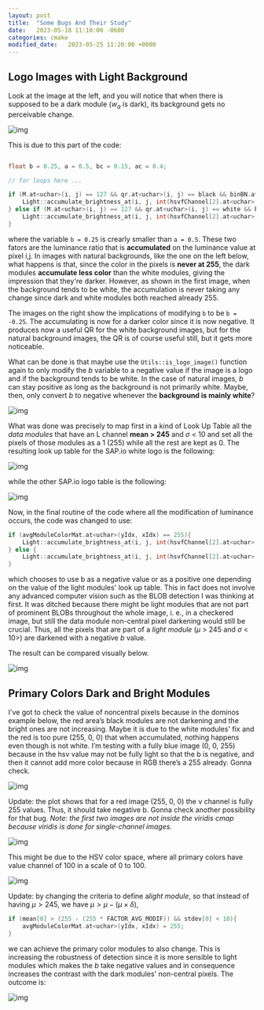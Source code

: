 ```yaml
---
layout: post
title:  "Some Bugs And Their Study"
date:   2023-05-18 11:10:00 -0600
categories: cmake
modified_date:   2023-05-25 11:20:00 +0000
---
```


## Logo Images with Light Background

Look at the image at the left, and you will notice that when there is supposed to be a dark module ($w_a$ is dark), its background gets no perceivable change. 

![img]({{site.url}}/img/8/light-background-bug.png)

This is due to this part of the code:

```c++

float b = 0.25, a = 0.5, bc = 0.15, ac = 0.4;

// for loops here ...

if (M.at<uchar>(i, j) == 127 && qr.at<uchar>(i, j) == black && binBN.at<uchar>(i, j) == black){
    Light::accumulate_brightness_at(i, j, int(hsvfChannel[2].at<uchar>(i, j) * b), hsvfChannel[2]);
} else if (M.at<uchar>(i, j) == 127 && qr.at<uchar>(i, j) == white && binBN.at<uchar>(i, j) == black){
    Light::accumulate_brightness_at(i, j, int(hsvfChannel[2].at<uchar>(i, j) * a), hsvfChannel[2]);
}

```

where the variable `b = 0.25` is crearly smaller than `a = 0.5`. These two fators are the luminance ratio that is **accumulated** on the luminance value at pixel i,j. In images with natural backgrounds, like the one on the left below, what happens is that, since the color in the pixels is **never at 255**, the dark modules **accumulate less color** than the white modules, giving the impression that they're darker. However, as shown in the first image, when the background tends to be white, the accumulation is never taking any change since dark and white modules both reached already 255. 

The images on the right show the implications of modifying `b` to be `b = -0.25`. The accumulating is now for a darker color since it is now negative. It produces now a useful QR for the white background images, but for the natural background images, the QR is of course useful still, but it gets more noticeable.

What can be done is that maybe use the `Utils::is_logo_image()` function again to only modify the $b$ variable to a negative value if the image is a logo and if the background tends to be white. In the case of natural images, $b$ can stay positive as long as the background is not primarily white. Maybe, then, only convert $b$ to negative whenever the **background is mainly white**?

![img]({{site.url}}/img/8/natural-background-bug.png)

What was done was precisely to map first in a kind of Look Up Table all the *data modules* that have an L channel **mean > 245** and $\sigma$ < 10 and set all the pixels of those modules as a 1 (255) while all the rest are kept as 0. The resulting look up table for the SAP.io white logo is the following:

![img]({{site.url}}/img/8/light-modules-map.png)

while the other SAP.io logo table is the following:

![img]({{site.url}}/img/8/light-modules-map2.png)

Now, in the final routine of the code where all the modification of luminance occurs, the code was changed to use:

```c++
if (avgModuleColorMat.at<uchar>(yIdx, xIdx) == 255){
    Light::accumulate_brightness_at(i, j, int(hsvfChannel[2].at<uchar>(i, j) * -b), hsvfChannel[2]);
} else {
    Light::accumulate_brightness_at(i, j, int(hsvfChannel[2].at<uchar>(i, j) * b), hsvfChannel[2]);
}
```

which chooses to use b as a negative value or as a positive one depending on the value of the light modules' look up table. This in fact does not involve any advanced computer vision such as the BLOB detection I was thinking at first. It was ditched because there might be light modules that are not part of prominent BLOBs throughout the whole image, i. e., in a checkered image, but still the data module non-central pixel darkening would still be crucial. Thus, all the pixels that are part of a *light module* ($\mu$ > 245 and $\sigma$ < 10>) are darkened with a negative $b$ value.

The result can be compared visually below.

![img]({{site.url}}/img/8/fix-image2.png)

## Primary Colors Dark and Bright Modules

I've got to check the value of noncentral pixels because in the dominos example below, the red area’s black modules are not darkening and the bright ones are not increasing. Maybe it is due to the white modules' fix and the red is too pure (255, 0, 0) that when accumulated, nothing happens even though is not white. I’m testing with a fully blue image (0, 0, 255) because in the hsv value may not be fully light so that the b is negative, and then it cannot add more color because in RGB there’s a 255 already. Gonna check. 

![img]({{site.url}}/img/8/dominos-test.png)

Update: the plot shows that for a red image (255, 0, 0) the v channel is fully 255 values. Thus, it should take negative b. Gonna check another possibility for that bug. *Note: the first two images are not inside the viridis cmap because viridis is done for single-channel images.*

![img]({{site.url}}/img/8/hsv-test.png)

This might be due to the HSV color space, where all primary colors have value channel of 100 in a scale of 0 to 100.

![img]({{site.url}}/img/8/hsv-cone.png)

Update: by changing the criteria to define a*light module*, so that instead of having $\mu > 245$, we have $\mu > \mu - (\mu \times \delta)$,

```c++
if (mean[0] > (255 - (255 * FACTOR_AVG_MODIF)) && stdev[0] < 10){
    avgModuleColorMat.at<uchar>(yIdx, xIdx) = 255;
}
```

we can achieve the primary color modules to also change. This is increasing the robustness of detection since it is more sensible to light modules which makes the $b$ take negative values and in consequence increases the contrast with the dark modules' non-central pixels. The outcome is:

![img]({{site.url}}/img/8/dominos-primary-colors-fix.png)



